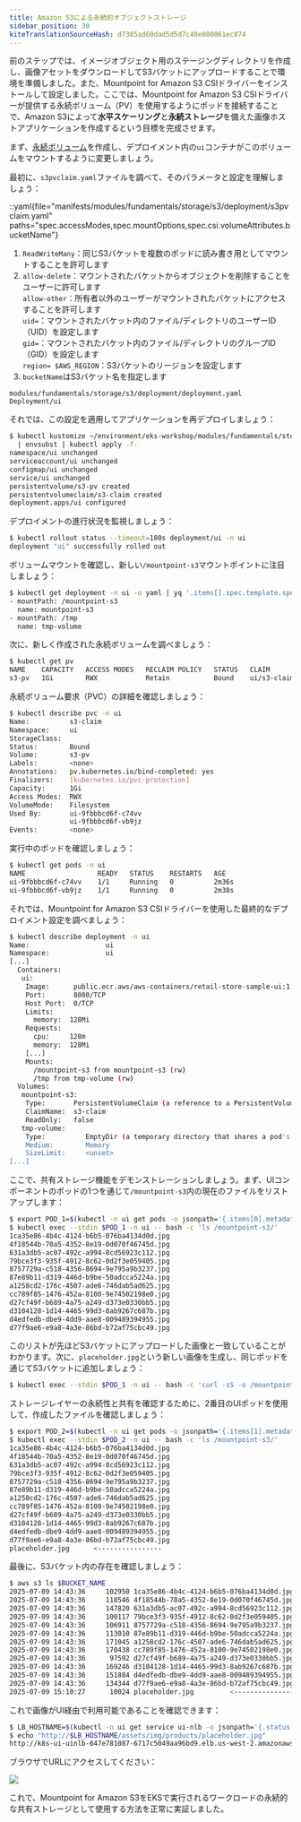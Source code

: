 ```yaml
---
title: Amazon S3による永続的オブジェクトストレージ
sidebar_position: 30
kiteTranslationSourceHash: d7385ad60dad5d5d7c40e080061ec874
---
```


前のステップでは、イメージオブジェクト用のステージングディレクトリを作成し、画像アセットをダウンロードしてS3バケットにアップロードすることで環境を準備しました。また、Mountpoint for Amazon S3 CSIドライバーをインストールして設定しました。ここでは、Mountpoint for Amazon S3 CSIドライバーが提供する永続ボリューム（PV）を使用するようにポッドを接続することで、Amazon S3によって**水平スケーリング**と**永続ストレージ**を備えた画像ホストアプリケーションを作成するという目標を完成させます。

まず、[永続ボリューム](https://kubernetes.io/docs/concepts/storage/persistent-volumes/)を作成し、デプロイメント内の`ui`コンテナがこのボリュームをマウントするように変更しましょう。

最初に、`s3pvclaim.yaml`ファイルを調べて、そのパラメータと設定を理解しましょう：

::yaml{file="manifests/modules/fundamentals/storage/s3/deployment/s3pvclaim.yaml" paths="spec.accessModes,spec.mountOptions,spec.csi.volumeAttributes.bucketName"}

1. `ReadWriteMany`：同じS3バケットを複数のポッドに読み書き用としてマウントすることを許可します
2. `allow-delete`：マウントされたバケットからオブジェクトを削除することをユーザーに許可します  
   `allow-other`：所有者以外のユーザーがマウントされたバケットにアクセスすることを許可します  
   `uid=`：マウントされたバケット内のファイル/ディレクトリのユーザーID（UID）を設定します  
   `gid=`：マウントされたバケット内のファイル/ディレクトリのグループID（GID）を設定します  
   `region= $AWS_REGION`：S3バケットのリージョンを設定します
3. `bucketName`はS3バケット名を指定します

```kustomization
modules/fundamentals/storage/s3/deployment/deployment.yaml
Deployment/ui
```

それでは、この設定を適用してアプリケーションを再デプロイしましょう：

```bash hook=s3-deployment
$ kubectl kustomize ~/environment/eks-workshop/modules/fundamentals/storage/s3/deployment \
  | envsubst | kubectl apply -f-
namespace/ui unchanged
serviceaccount/ui unchanged
configmap/ui unchanged
service/ui unchanged
persistentvolume/s3-pv created
persistentvolumeclaim/s3-claim created
deployment.apps/ui configured
```

デプロイメントの進行状況を監視しましょう：

```bash
$ kubectl rollout status --timeout=180s deployment/ui -n ui
deployment "ui" successfully rolled out
```

ボリュームマウントを確認し、新しい`/mountpoint-s3`マウントポイントに注目しましょう：

```bash
$ kubectl get deployment -n ui -o yaml | yq '.items[].spec.template.spec.containers[].volumeMounts'
- mountPath: /mountpoint-s3
  name: mountpoint-s3
- mountPath: /tmp
  name: tmp-volume
```

次に、新しく作成された永続ボリュームを調べましょう：

```bash
$ kubectl get pv
NAME    CAPACITY   ACCESS MODES   RECLAIM POLICY   STATUS   CLAIM             STORAGECLASS   VOLUMEATTRIBUTESCLASS   REASON   AGE
s3-pv   1Gi        RWX            Retain           Bound    ui/s3-claim                      <unset>                          2m31s
```

永続ボリューム要求（PVC）の詳細を確認しましょう：

```bash
$ kubectl describe pvc -n ui
Name:          s3-claim
Namespace:     ui
StorageClass:
Status:        Bound
Volume:        s3-pv
Labels:        <none>
Annotations:   pv.kubernetes.io/bind-completed: yes
Finalizers:    [kubernetes.io/pvc-protection]
Capacity:      1Gi
Access Modes:  RWX
VolumeMode:    Filesystem
Used By:       ui-9fbbbcd6f-c74vv
               ui-9fbbbcd6f-vb9jz
Events:        <none>
```

実行中のポッドを確認しましょう：

```bash
$ kubectl get pods -n ui
NAME                  READY   STATUS    RESTARTS   AGE
ui-9fbbbcd6f-c74vv    1/1     Running   0          2m36s
ui-9fbbbcd6f-vb9jz    1/1     Running   0          2m38s
```

それでは、Mountpoint for Amazon S3 CSIドライバーを使用した最終的なデプロイメント設定を調べましょう：

```bash
$ kubectl describe deployment -n ui
Name:                   ui
Namespace:              ui
[...]
  Containers:
   ui:
    Image:      public.ecr.aws/aws-containers/retail-store-sample-ui:1.2.1
    Port:       8080/TCP
    Host Port:  0/TCP
    Limits:
      memory:  128Mi
    Requests:
      cpu:     128m
      memory:  128Mi
    [...]
    Mounts:
      /mountpoint-s3 from mountpoint-s3 (rw)
      /tmp from tmp-volume (rw)
  Volumes:
   mountpoint-s3:
    Type:       PersistentVolumeClaim (a reference to a PersistentVolumeClaim in the same namespace)
    ClaimName:  s3-claim
    ReadOnly:   false
   tmp-volume:
    Type:          EmptyDir (a temporary directory that shares a pod's lifetime)
    Medium:        Memory
    SizeLimit:     <unset>
[...]
```

ここで、共有ストレージ機能をデモンストレーションしましょう。まず、UIコンポーネントのポッドの1つを通じて`/mountpoint-s3`内の現在のファイルをリストアップします：

```bash hook=sample-images
$ export POD_1=$(kubectl -n ui get pods -o jsonpath='{.items[0].metadata.name}')
$ kubectl exec --stdin $POD_1 -n ui -- bash -c 'ls /mountpoint-s3/'
1ca35e86-4b4c-4124-b6b5-076ba4134d0d.jpg
4f18544b-70a5-4352-8e19-0d070f46745d.jpg
631a3db5-ac07-492c-a994-8cd56923c112.jpg
79bce3f3-935f-4912-8c62-0d2f3e059405.jpg
8757729a-c518-4356-8694-9e795a9b3237.jpg
87e89b11-d319-446d-b9be-50adcca5224a.jpg
a1258cd2-176c-4507-ade6-746dab5ad625.jpg
cc789f85-1476-452a-8100-9e74502198e0.jpg
d27cf49f-b689-4a75-a249-d373e0330bb5.jpg
d3104128-1d14-4465-99d3-8ab9267c687b.jpg
d4edfedb-dbe9-4dd9-aae8-009489394955.jpg
d77f9ae6-e9a8-4a3e-86bd-b72af75cbc49.jpg
```

このリストが先ほどS3バケットにアップロードした画像と一致していることがわかります。次に、`placeholder.jpg`という新しい画像を生成し、同じポッドを通じてS3バケットに追加しましょう：

```bash
$ kubectl exec --stdin $POD_1 -n ui -- bash -c 'curl -sS -o /mountpoint-s3/placeholder.jpg https://placehold.co/600x400/jpg?text=EKS+Workshop\\nPlaceholder'
```

ストレージレイヤーの永続性と共有を確認するために、2番目のUIポッドを使用して、作成したファイルを確認しましょう：

```bash
$ export POD_2=$(kubectl -n ui get pods -o jsonpath='{.items[1].metadata.name}')
$ kubectl exec --stdin $POD_2 -n ui -- bash -c 'ls /mountpoint-s3/'
1ca35e86-4b4c-4124-b6b5-076ba4134d0d.jpg
4f18544b-70a5-4352-8e19-0d070f46745d.jpg
631a3db5-ac07-492c-a994-8cd56923c112.jpg
79bce3f3-935f-4912-8c62-0d2f3e059405.jpg
8757729a-c518-4356-8694-9e795a9b3237.jpg
87e89b11-d319-446d-b9be-50adcca5224a.jpg
a1258cd2-176c-4507-ade6-746dab5ad625.jpg
cc789f85-1476-452a-8100-9e74502198e0.jpg
d27cf49f-b689-4a75-a249-d373e0330bb5.jpg
d3104128-1d14-4465-99d3-8ab9267c687b.jpg
d4edfedb-dbe9-4dd9-aae8-009489394955.jpg
d77f9ae6-e9a8-4a3e-86bd-b72af75cbc49.jpg
placeholder.jpg      <----------------
```

最後に、S3バケット内の存在を確認しましょう：

```bash
$ aws s3 ls $BUCKET_NAME
2025-07-09 14:43:36     102950 1ca35e86-4b4c-4124-b6b5-076ba4134d0d.jpg
2025-07-09 14:43:36     118546 4f18544b-70a5-4352-8e19-0d070f46745d.jpg
2025-07-09 14:43:36     147820 631a3db5-ac07-492c-a994-8cd56923c112.jpg
2025-07-09 14:43:36     100117 79bce3f3-935f-4912-8c62-0d2f3e059405.jpg
2025-07-09 14:43:36     106911 8757729a-c518-4356-8694-9e795a9b3237.jpg
2025-07-09 14:43:36     113010 87e89b11-d319-446d-b9be-50adcca5224a.jpg
2025-07-09 14:43:36     171045 a1258cd2-176c-4507-ade6-746dab5ad625.jpg
2025-07-09 14:43:36     170438 cc789f85-1476-452a-8100-9e74502198e0.jpg
2025-07-09 14:43:36      97592 d27cf49f-b689-4a75-a249-d373e0330bb5.jpg
2025-07-09 14:43:36     169246 d3104128-1d14-4465-99d3-8ab9267c687b.jpg
2025-07-09 14:43:36     151884 d4edfedb-dbe9-4dd9-aae8-009489394955.jpg
2025-07-09 14:43:36     134344 d77f9ae6-e9a8-4a3e-86bd-b72af75cbc49.jpg
2025-07-09 15:10:27      10024 placeholder.jpg         <----------------
```

これで画像がUI経由で利用可能であることを確認できます：

```bash hook=placeholder
$ LB_HOSTNAME=$(kubectl -n ui get service ui-nlb -o jsonpath='{.status.loadBalancer.ingress[*].hostname}{"\n"}')
$ echo "http://$LB_HOSTNAME/assets/img/products/placeholder.jpg"
http://k8s-ui-uinlb-647e781087-6717c5049aa96bd9.elb.us-west-2.amazonaws.com/assets/img/products/placeholder.jpg
```

ブラウザでURLにアクセスしてください：

<Browser url="http://k8s-ui-uinlb-647e781087-6717c5049aa96b...">
<img src={require('./assets/placeholder.jpg').default}/>
</Browser>

これで、Mountpoint for Amazon S3をEKSで実行されるワークロードの永続的な共有ストレージとして使用する方法を正常に実証しました。
